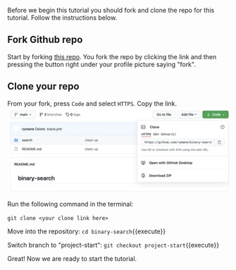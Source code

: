 Before we begin this tutorial you should fork and clone the repo for this tutorial. 
Follow the instructions below. 

## Fork Github repo
Start by forking [this repo](https://github.com/rymane/binary-search/tree/project-start).
You fork the repo by clicking the link and then pressing the button right under your profile picture saying "fork". 

## Clone your repo
From your fork, press `Code` and select `HTTPS`. Copy the link.
![GitHub interface](assets/Clone.png)

Run the following command in the terminal:

`git clone <your clone link here>`

Move into the repository: `cd binary-search`{{execute}}

Switch branch to "project-start": `git checkout project-start`{{execute}}


Great! Now we are ready to start the tutorial. 